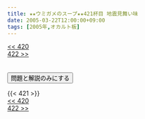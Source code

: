 ```yaml
---
title: ★★ウミガメのスープ★★421杯目 地震見舞い味
date: 2005-03-22T12:00:00+09:00
tags: [2005年,オカルト板]
---
```

<div class="th_left"><a href="../420"><< 420</a></div>
<div class="th_right"><a href="../422">422 >></a></div>
<br><br>
<script src="../../js/cupsoup.js"></script>
<form>
<input type="button" value="問題と解説のみにする" onClick="toggleCupsoup()">
</form>
{{< 421 >}}
<div class="th_left"><a href="../420"><< 420</a></div>
<div class="th_right"><a href="../422">422 >></a></div>